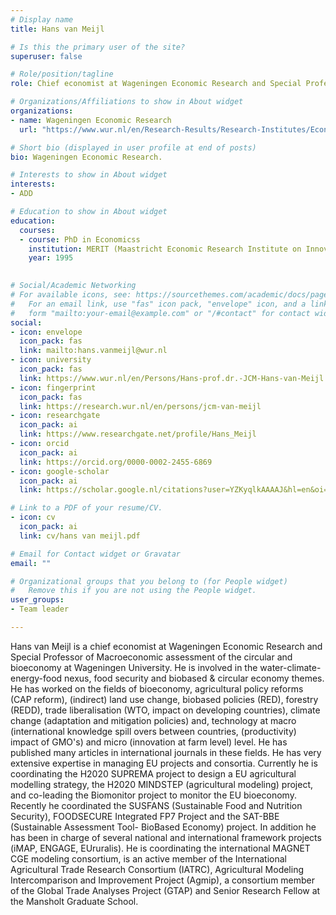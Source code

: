 ```yaml
---
# Display name
title: Hans van Meijl

# Is this the primary user of the site?
superuser: false

# Role/position/tagline
role: Chief economist at Wageningen Economic Research and Special Professor of Macroeconomic assessment of the circular and bioeconomy at Wageningen University.

# Organizations/Affiliations to show in About widget
organizations:
- name: Wageningen Economic Research
  url: "https://www.wur.nl/en/Research-Results/Research-Institutes/Economic-Research.htm"

# Short bio (displayed in user profile at end of posts)
bio: Wageningen Economic Research.

# Interests to show in About widget
interests:
- ADD

# Education to show in About widget
education:
  courses:
  - course: PhD in Economicss
    institution: MERIT (Maastricht Economic Research Institute on Innovation and Technology), Maastricht University, the  Netherlands
    year: 1995

  
# Social/Academic Networking
# For available icons, see: https://sourcethemes.com/academic/docs/page-builder/#icons
#   For an email link, use "fas" icon pack, "envelope" icon, and a link in the
#   form "mailto:your-email@example.com" or "/#contact" for contact widget.
social:
- icon: envelope
  icon_pack: fas
  link: mailto:hans.vanmeijl@wur.nl
- icon: university
  icon_pack: fas
  link: https://www.wur.nl/en/Persons/Hans-prof.dr.-JCM-Hans-van-Meijl.htm
- icon: fingerprint
  icon_pack: fas
  link: https://research.wur.nl/en/persons/jcm-van-meijl
- icon: researchgate
  icon_pack: ai
  link: https://www.researchgate.net/profile/Hans_Meijl
- icon: orcid
  icon_pack: ai
  link: https://orcid.org/0000-0002-2455-6869 
- icon: google-scholar
  icon_pack: ai
  link: https://scholar.google.nl/citations?user=YZKyqlkAAAAJ&hl=en&oi=ao

# Link to a PDF of your resume/CV.
- icon: cv
  icon_pack: ai
  link: cv/hans van meijl.pdf

# Email for Contact widget or Gravatar
email: ""

# Organizational groups that you belong to (for People widget)
#   Remove this if you are not using the People widget.
user_groups:
- Team leader

---
```


Hans van Meijl is a chief economist at Wageningen Economic Research and Special Professor of Macroeconomic assessment of the circular and bioeconomy at Wageningen University. He is involved in the water-climate-energy-food nexus, food security and biobased & circular economy themes. He has worked on the fields of bioeconomy, agricultural policy reforms (CAP reform), (indirect) land use change, biobased policies (RED), forestry (REDD),  trade liberalisation (WTO, impact on developing countries), climate change (adaptation and mitigation policies) and, technology at macro (international knowledge spill overs between countries, (productivity) impact of GMO's) and micro (innovation at farm level) level. He has published many articles in international journals in these fields. He has very extensive expertise in managing EU projects and consortia. Currently he is coordinating the H2020 SUPREMA project to design a EU agricultural modelling strategy, the H2020 MINDSTEP (agricultural modeling) project, and co-leading the Biomonitor project to monitor the EU bioeconomy. Recently he coordinated the SUSFANS (Sustainable Food and Nutrition Security), FOODSECURE Integrated FP7 Project and the SAT-BBE (Sustainable Assessment Tool- BioBased Economy)  project. In addition he has been in charge of several national and international framework projects (iMAP, ENGAGE, EUruralis). He is coordinating the international MAGNET CGE modeling consortium, is an active member of the International Agricultural Trade Research Consortium (IATRC), Agricultural Modeling Intercomparison and Improvement Project (Agmip), a consortium member of the Global Trade Analyses Project (GTAP) and Senior Research Fellow at the Mansholt Graduate School.
